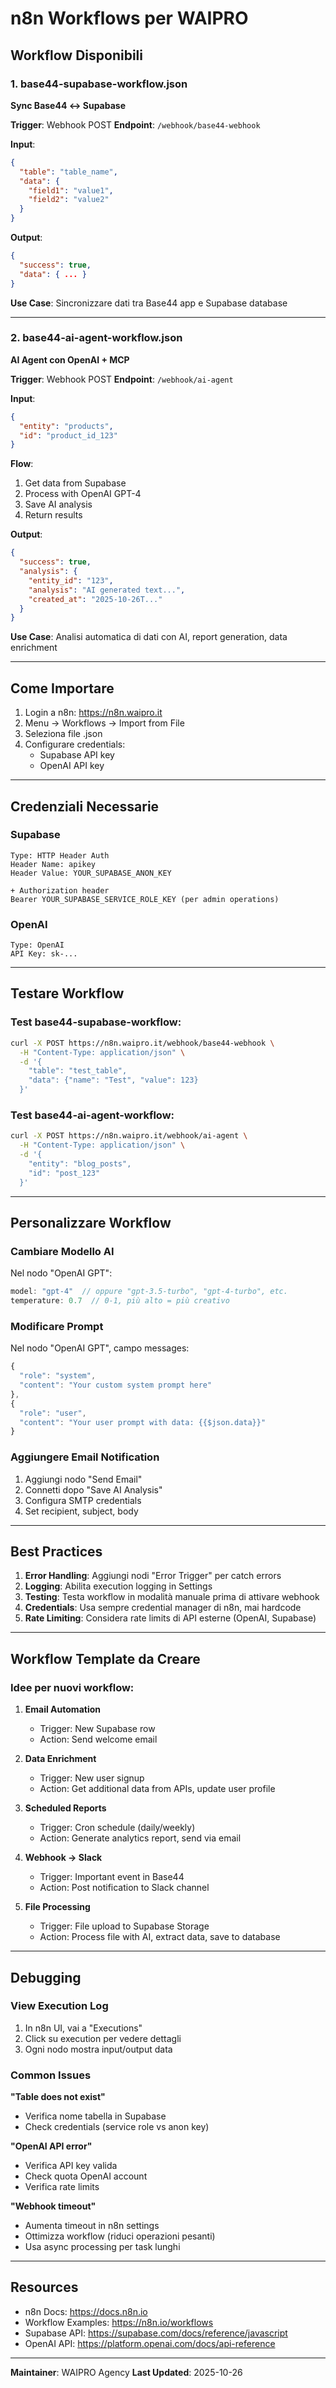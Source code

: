 # n8n Workflows per WAIPRO

## Workflow Disponibili

### 1. base44-supabase-workflow.json
**Sync Base44 ↔ Supabase**

**Trigger**: Webhook POST
**Endpoint**: `/webhook/base44-webhook`

**Input**:
```json
{
  "table": "table_name",
  "data": {
    "field1": "value1",
    "field2": "value2"
  }
}
```

**Output**:
```json
{
  "success": true,
  "data": { ... }
}
```

**Use Case**: Sincronizzare dati tra Base44 app e Supabase database

---

### 2. base44-ai-agent-workflow.json
**AI Agent con OpenAI + MCP**

**Trigger**: Webhook POST
**Endpoint**: `/webhook/ai-agent`

**Input**:
```json
{
  "entity": "products",
  "id": "product_id_123"
}
```

**Flow**:
1. Get data from Supabase
2. Process with OpenAI GPT-4
3. Save AI analysis
4. Return results

**Output**:
```json
{
  "success": true,
  "analysis": {
    "entity_id": "123",
    "analysis": "AI generated text...",
    "created_at": "2025-10-26T..."
  }
}
```

**Use Case**: Analisi automatica di dati con AI, report generation, data enrichment

---

## Come Importare

1. Login a n8n: https://n8n.waipro.it
2. Menu → Workflows → Import from File
3. Seleziona file .json
4. Configurare credentials:
   - Supabase API key
   - OpenAI API key

---

## Credenziali Necessarie

### Supabase
```
Type: HTTP Header Auth
Header Name: apikey
Header Value: YOUR_SUPABASE_ANON_KEY

+ Authorization header
Bearer YOUR_SUPABASE_SERVICE_ROLE_KEY (per admin operations)
```

### OpenAI
```
Type: OpenAI
API Key: sk-...
```

---

## Testare Workflow

### Test base44-supabase-workflow:
```bash
curl -X POST https://n8n.waipro.it/webhook/base44-webhook \
  -H "Content-Type: application/json" \
  -d '{
    "table": "test_table",
    "data": {"name": "Test", "value": 123}
  }'
```

### Test base44-ai-agent-workflow:
```bash
curl -X POST https://n8n.waipro.it/webhook/ai-agent \
  -H "Content-Type: application/json" \
  -d '{
    "entity": "blog_posts",
    "id": "post_123"
  }'
```

---

## Personalizzare Workflow

### Cambiare Modello AI
Nel nodo "OpenAI GPT":
```javascript
model: "gpt-4"  // oppure "gpt-3.5-turbo", "gpt-4-turbo", etc.
temperature: 0.7  // 0-1, più alto = più creativo
```

### Modificare Prompt
Nel nodo "OpenAI GPT", campo messages:
```javascript
{
  "role": "system",
  "content": "Your custom system prompt here"
},
{
  "role": "user",
  "content": "Your user prompt with data: {{$json.data}}"
}
```

### Aggiungere Email Notification
1. Aggiungi nodo "Send Email"
2. Connetti dopo "Save AI Analysis"
3. Configura SMTP credentials
4. Set recipient, subject, body

---

## Best Practices

1. **Error Handling**: Aggiungi nodi "Error Trigger" per catch errors
2. **Logging**: Abilita execution logging in Settings
3. **Testing**: Testa workflow in modalità manuale prima di attivare webhook
4. **Credentials**: Usa sempre credential manager di n8n, mai hardcode
5. **Rate Limiting**: Considera rate limits di API esterne (OpenAI, Supabase)

---

## Workflow Template da Creare

### Idee per nuovi workflow:

1. **Email Automation**
   - Trigger: New Supabase row
   - Action: Send welcome email

2. **Data Enrichment**
   - Trigger: New user signup
   - Action: Get additional data from APIs, update user profile

3. **Scheduled Reports**
   - Trigger: Cron schedule (daily/weekly)
   - Action: Generate analytics report, send via email

4. **Webhook → Slack**
   - Trigger: Important event in Base44
   - Action: Post notification to Slack channel

5. **File Processing**
   - Trigger: File upload to Supabase Storage
   - Action: Process file with AI, extract data, save to database

---

## Debugging

### View Execution Log
1. In n8n UI, vai a "Executions"
2. Click su execution per vedere dettagli
3. Ogni nodo mostra input/output data

### Common Issues

**"Table does not exist"**
- Verifica nome tabella in Supabase
- Check credentials (service role vs anon key)

**"OpenAI API error"**
- Verifica API key valida
- Check quota OpenAI account
- Verifica rate limits

**"Webhook timeout"**
- Aumenta timeout in n8n settings
- Ottimizza workflow (riduci operazioni pesanti)
- Usa async processing per task lunghi

---

## Resources

- n8n Docs: https://docs.n8n.io
- Workflow Examples: https://n8n.io/workflows
- Supabase API: https://supabase.com/docs/reference/javascript
- OpenAI API: https://platform.openai.com/docs/api-reference

---

**Maintainer**: WAIPRO Agency
**Last Updated**: 2025-10-26
